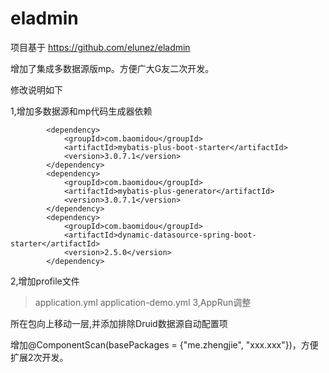 # eladmin

项目基于 https://github.com/elunez/eladmin

增加了集成多数据源版mp。方便广大G友二次开发。

修改说明如下

1,增加多数据源和mp代码生成器依赖
```
        <dependency>
            <groupId>com.baomidou</groupId>
            <artifactId>mybatis-plus-boot-starter</artifactId>
            <version>3.0.7.1</version>
        </dependency>
        <dependency>
            <groupId>com.baomidou</groupId>
            <artifactId>mybatis-plus-generator</artifactId>
            <version>3.0.7.1</version>
        </dependency>
        <dependency>
            <groupId>com.baomidou</groupId>
            <artifactId>dynamic-datasource-spring-boot-starter</artifactId>
            <version>2.5.0</version>
        </dependency>
```
2,增加profile文件  

> application.yml
> application-demo.yml
3,AppRun调整  

  所在包向上移动一层,并添加排除Druid数据源自动配置项  
  
  增加@ComponentScan(basePackages = {"me.zhengjie",    "xxx.xxx"})，方便扩展2次开发。
